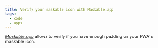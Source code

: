 ```yaml
---
title: Verify your maskable icon with Maskable.app
tags: 
  - code
  - apps
---
```

[<cite>Maskable.app</cite>](https://maskable.app) allows to verify if you have enough padding on your PWA´s maskable icon.
